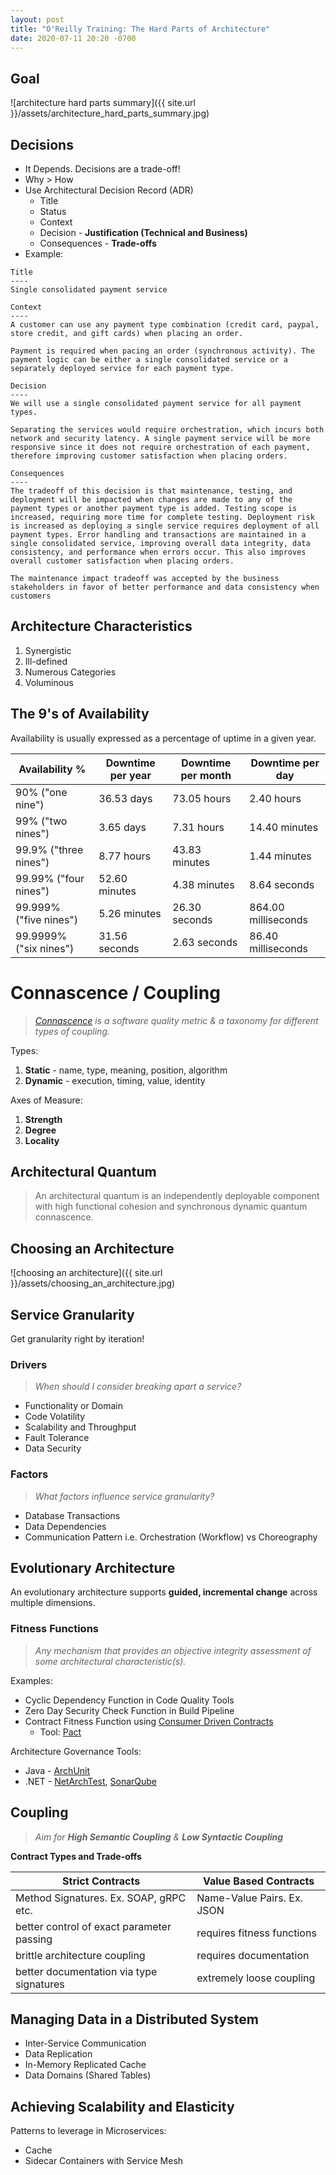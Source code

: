 ```yaml
---
layout: post
title: "O'Reilly Training: The Hard Parts of Architecture"
date: 2020-07-11 20:20 -0700
---
```


## Goal

![architecture hard parts summary]({{ site.url }}/assets/architecture_hard_parts_summary.jpg)

## Decisions

- It Depends. Decisions are a trade-off!
- Why > How
- Use Architectural Decision Record (ADR)
  - Title
  - Status
  - Context
  - Decision - **Justification (Technical and Business)**
  - Consequences - **Trade-offs**
- Example:

```
Title
----
Single consolidated payment service

Context
----
A customer can use any payment type combination (credit card, paypal, store credit, and gift cards) when placing an order.

Payment is required when pacing an order (synchronous activity). The payment logic can be either a single consolidated service or a separately deployed service for each payment type.

Decision
----
We will use a single consolidated payment service for all payment types.

Separating the services would require orchestration, which incurs both network and security latency. A single payment service will be more responsive since it does not require orchestration of each payment, therefore improving customer satisfaction when placing orders.

Consequences
----
The tradeoff of this decision is that maintenance, testing, and deployment will be impacted when changes are made to any of the payment types or another payment type is added. Testing scope is increased, requiring more time for complete testing. Deployment risk is increased as deploying a single service requires deployment of all payment types. Error handling and transactions are maintained in a single consolidated service, improving overall data integrity, data consistency, and performance when errors occur. This also improves overall customer satisfaction when placing orders.

The maintenance impact tradeoff was accepted by the business stakeholders in favor of better performance and data consistency when customers
```

## Architecture Characteristics

1. Synergistic
2. Ill-defined
3. Numerous Categories
4. Voluminous

## The 9's of Availability

Availability is usually expressed as a percentage of uptime in a given year.

| Availability %         | Downtime per year | Downtime per month | Downtime per day    |
| ---------------------- | ----------------- | ------------------ | ------------------- |
| 90% ("one nine")       | 36.53 days        | 73.05 hours        | 2.40 hours          |
| 99% ("two nines")      | 3.65 days         | 7.31 hours         | 14.40 minutes       |
| 99.9% ("three nines")  | 8.77 hours        | 43.83 minutes      | 1.44 minutes        |
| 99.99% ("four nines")  | 52.60 minutes     | 4.38 minutes       | 8.64 seconds        |
| 99.999% ("five nines") | 5.26 minutes      | 26.30 seconds      | 864.00 milliseconds |
| 99.9999% ("six nines") | 31.56 seconds     | 2.63 seconds       | 86.40 milliseconds  |

# Connascence / Coupling

> _[Connascence](https://connascence.io/) is a software quality metric & a taxonomy for different types of coupling._

Types:

1. **Static** - name, type, meaning, position, algorithm
2. **Dynamic** - execution, timing, value, identity

Axes of Measure:

1. **Strength**
2. **Degree**
3. **Locality**

## Architectural Quantum

> An architectural quantum is an independently deployable component with high functional cohesion and synchronous dynamic quantum connascence.

## Choosing an Architecture

![choosing an architecture]({{ site.url }}/assets/choosing_an_architecture.jpg)

## Service Granularity

Get granularity right by iteration!

### Drivers

> _When should I consider breaking apart a service?_

- Functionality or Domain
- Code Volatility
- Scalability and Throughput
- Fault Tolerance
- Data Security

### Factors

> _What factors influence service granularity?_

- Database Transactions
- Data Dependencies
- Communication Pattern i.e. Orchestration (Workflow) vs Choreography

## Evolutionary Architecture

An evolutionary architecture supports **guided, incremental change** across multiple dimensions.

### Fitness Functions

> _Any mechanism that provides an objective integrity assessment of some architectural characteristic(s)._

Examples:

- Cyclic Dependency Function in Code Quality Tools
- Zero Day Security Check Function in Build Pipeline
- Contract Fitness Function using [Consumer Driven Contracts](https://www.martinfowler.com/articles/consumerDrivenContracts.html)
  - Tool: [Pact](https://docs.pact.io/)

Architecture Governance Tools:

- Java - [ArchUnit](https://www.archunit.org/)
- .NET - [NetArchTest](https://github.com/BenMorris/NetArchTest), [SonarQube](https://www.sonarqube.org/)

## Coupling

> _Aim for **High Semantic Coupling** & **Low Syntactic Coupling**_

**Contract Types and Trade-offs**

| Strict Contracts                          | Value Based Contracts      |
| ----------------------------------------- | -------------------------- |
| Method Signatures. Ex. SOAP, gRPC etc.    | Name-Value Pairs. Ex. JSON |
| better control of exact parameter passing | requires fitness functions |
| brittle architecture coupling             | requires documentation     |
| better documentation via type signatures  | extremely loose coupling   |

## Managing Data in a Distributed System

- Inter-Service Communication
- Data Replication
- In-Memory Replicated Cache
- Data Domains (Shared Tables)

## Achieving Scalability and Elasticity

Patterns to leverage in Microservices:

- Cache
- Sidecar Containers with Service Mesh

